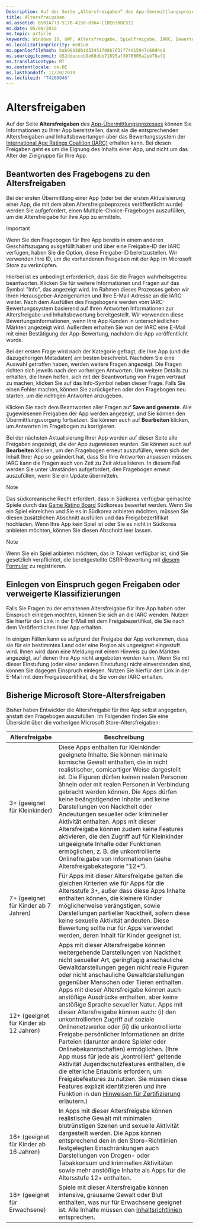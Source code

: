 ```yaml
---
Description: Auf der Seite „Altersfreigaben“ des App-Übermittlungsprozesses können Sie Informationen zu Ihrer App bereitstellen, damit sie die entsprechenden Altersfreigaben von der International Age Ratings Coalition (IARC) erhalten kann.
title: Altersfreigaben
ms.assetid: B501A773-517B-4158-8364-C1BE630DC512
ms.date: 05/08/2018
ms.topic: article
keywords: Windows 10, UWP, Altersfreigabe, Spielfreigabe, IARC, Bewertung, Fragebogen, Bewertungsgremium, Inhaltsbewertung
ms.localizationpriority: medium
ms.openlocfilehash: bab98b50b1d53451708b7631f74d15947c60d4c8
ms.sourcegitcommit: b52ddecccb9e68dbb71695af3078005a2eb78af1
ms.translationtype: MT
ms.contentlocale: de-DE
ms.lasthandoff: 11/20/2019
ms.locfileid: "74260046"
---
```

# <a name="age-ratings"></a>Altersfreigaben

Auf der Seite **Altersfreigaben** des [App-Übermittlungsprozesses](app-submissions.md) können Sie Informationen zu Ihrer App bereitstellen, damit sie die entsprechenden Altersfreigaben und Inhaltsbewertungen über das Bewertungssystem der [International Age Ratings Coalition (IARC)](https://www.globalratings.com/) erhalten kann. Bei diesen Freigaben geht es um die Eignung des Inhalts einer App, und nicht um das Alter der Zielgruppe für Ihre App.

## <a name="answering-the-age-ratings-questionnaire"></a>Beantworten des Fragebogens zu den Altersfreigaben

Bei der ersten Übermittlung einer App (oder bei der ersten Aktualisierung einer App, die mit dem alten Altersfreigabeprozess veröffentlicht wurde) werden Sie aufgefordert, einen Multiple-Choice-Fragebogen auszufüllen, um die Altersfreigabe für Ihre App zu ermitteln.

> [!IMPORTANT]
> Wenn Sie den Fragebogen für Ihre App bereits in einem anderen Geschäftszugang ausgefüllt haben und über eine Freigabe-ID der IARC verfügen, haben Sie die Option, diese Freigabe-ID bereitzustellen. Wir verwenden Ihre ID, um die vorhandenen Freigaben mit der App im Microsoft Store zu verknüpfen.

Hierbei ist es unbedingt erforderlich, dass Sie die Fragen wahrheitsgetreu beantworten. Klicken Sie für weitere Informationen und Fragen auf das Symbol "Info", das angezeigt wird. Im Rahmen dieses Prozesses geben wir Ihren Herausgeber-Anzeigenamen und Ihre E-Mail-Adresse an die IARC weiter. Nach dem Ausfüllen des Fragebogens werden vom IARC-Bewertungssystem basierend auf Ihren Antworten Informationen zur Altersfreigabe und Inhaltsbewertung bereitgestellt. Wir verwenden diese Bewertungsinformationen, wenn Ihre App Kunden in unterschiedlichen Märkten angezeigt wird. Außerdem erhalten Sie von der IARC eine E-Mail mit einer Bestätigung der App-Bewertung, nachdem die App veröffentlicht wurde.

Bei der ersten Frage wird nach der Kategorie gefragt, die Ihre App (und die dazugehörigen Metadaten) am besten beschreibt. Nachdem Sie eine Auswahl getroffen haben, werden weitere Fragen angezeigt. Die Fragen richten sich jeweils nach den vorherigen Antworten. Um weitere Details zu erhalten, die Ihnen helfen, sich mit der Beantwortung von Fragen vertraut zu machen, klicken Sie auf das Info-Symbol neben dieser Frage. Falls Sie einen Fehler machen, können Sie zurückgehen oder den Fragebogen neu starten, um die richtigen Antworten anzugeben.

Klicken Sie nach dem Beantworten aller Fragen auf **Save and generate**. Alle zugewiesenen Freigaben der App werden angezeigt, und Sie können den Übermittlungsvorgang fortsetzen. Sie können auch auf **Bearbeiten** klicken, um Antworten im Fragebogen zu korrigieren.

Bei der nächsten Aktualisierung Ihrer App werden auf dieser Seite alle Freigaben angezeigt, die der App zugewiesen wurden. Sie können auch auf **Bearbeiten** klicken, um den Fragebogen erneut auszufüllen, wenn sich der Inhalt Ihrer App so geändert hat, dass Sie Ihre Antworten anpassen müssen. IARC kann die Fragen auch von Zeit zu Zeit aktualisieren. In diesem Fall werden Sie unter Umständen aufgefordert, den Fragebogen erneut auszufüllen, wenn Sie ein Update übermitteln.

<span id="boards" />

> [!NOTE]
> Das südkoreanische Recht erfordert, dass in Südkorea verfügbar gemachte Spiele durch das [Game Rating Board](https://www.grb.or.kr/Default.aspx) Südkoreas bewertet werden. Wenn Sie ein Spiel einreichen und Sie es in Südkorea anbieten möchten, müssen Sie diesen zusätzlichen Abschnitt ausfüllen und das Freigabezertifikat hochladen. Wenn Ihre App kein Spiel ist oder Sie es nicht in Südkorea anbieten möchten, können Sie diesen Abschnitt leer lassen.

> [!NOTE]
> Wenn Sie ein Spiel anbieten möchten, das in Taiwan verfügbar ist, sind Sie gesetzlich verpflichtet, die bereitgestellte CSRR-Bewertung mit [diesem Formular](https://www.gamerating.org.tw/company_login.php) zu registrieren. 

<span id="appeal" />

## <a name="appealing-ratings-or-refused-classifications"></a>Einlegen von Einspruch gegen Freigaben oder verweigerte Klassifizierungen

Falls Sie Fragen zu der erhaltenen Altersfreigabe für Ihre App haben oder Einspruch einlegen möchten, können Sie sich an die IARC wenden. Nutzen Sie hierfür den Link in der E-Mail mit dem Freigabezertifikat, die Sie nach dem Veröffentlichen Ihrer App erhalten.

In einigen Fällen kann es aufgrund der Freigabe der App vorkommen, dass sie für ein bestimmtes Land oder eine Region als ungeeignet eingestuft wird. Ihnen wird dann eine Meldung mit einem Hinweis zu den Märkten angezeigt, auf denen Ihre App nicht angeboten werden kann. Wenn Sie mit dieser Einstufung (oder einer anderen Einstufung) nicht einverstanden sind, können Sie dagegen Einspruch einlegen. Nutzen Sie hierfür den Link in der E-Mail mit dem Freigabezertifikat, die Sie von der IARC erhalten.


## <a name="previous-microsoft-store-age-ratings"></a>Bisherige Microsoft Store-Altersfreigaben

Bisher haben Entwickler die Altersfreigabe für ihre App selbst angegeben, anstatt den Fragebogen auszufüllen. Im Folgenden finden Sie eine Übersicht über die vorherigen Microsoft Store-Altersfreigaben:

| Altersfreigabe                           | Beschreibung                            |
|--------------------------------------|----------------------------------------|
| 3+ (geeignet für Kleinkinder)     | Diese Apps enthalten für Kleinkinder geeignete Inhalte. Sie können minimale komische Gewalt enthalten, die in nicht realistischer, comicartiger Weise dargestellt ist. Die Figuren dürfen keinen realen Personen ähneln oder mit realen Personen in Verbindung gebracht werden können. Die Apps dürfen keine beängstigenden Inhalte und keine Darstellungen von Nacktheit oder Andeutungen sexueller oder krimineller Aktivität enthalten. Apps mit dieser Altersfreigabe können zudem keine Features aktivieren, die den Zugriff auf für Kleinkinder ungeeignete Inhalte oder Funktionen ermöglichen, z. B. die unkontrollierte Onlinefreigabe von Informationen (siehe Altersfreigabekategorie "12+").            |
| 7+ (geeignet für Kinder ab 7 Jahren)   | Für Apps mit dieser Altersfreigabe gelten die gleichen Kriterien wie für Apps für die Altersstufe 3+, außer dass diese Apps Inhalte enthalten können, die kleinere Kinder möglicherweise verängstigen, sowie Darstellungen partieller Nacktheit, sofern diese keine sexuelle Aktivität andeuten. Diese Bewertung sollte nur für Apps verwendet werden, deren Inhalt für Kinder geeignet ist.                                                                                   |
| 12+ (geeignet für Kinder ab 12 Jahren) | Apps mit dieser Altersfreigabe können weitergehende Darstellungen von Nacktheit nicht sexueller Art, geringfügig anschauliche Gewaltdarstellungen gegen nicht reale Figuren oder nicht anschauliche Gewaltdarstellungen gegenüber Menschen oder Tieren enthalten. Apps mit dieser Altersfreigabe können auch anstößige Ausdrücke enthalten, aber keine anstößige Sprache sexueller Natur. Apps mit dieser Altersfreigabe können auch: (i) den unkontrollierten Zugriff auf soziale Onlinenetzwerke oder (ii) die unkontrollierte Freigabe persönlicher Informationen an dritte Parteien (darunter andere Spieler oder Onlinebekanntschaften) ermöglichen. (Ihre App muss für jede als „kontrolliert“ geltende Aktivität Jugendschutzfeatures enthalten, die die elterliche Erlaubnis erfordern, um Freigabefeatures zu nutzen. Sie müssen diese Features explizit identifizieren und ihre Funktion in den [Hinweisen für Zertifizierung](notes-for-certification.md) erläutern.) |
| 16+ (geeignet für Kinder ab 16 Jahren) | In Apps mit dieser Altersfreigabe können realistische Gewalt mit minimalen blutrünstigen Szenen und sexuelle Aktivität dargestellt werden. Die Apps können entsprechend den in den Store-Richtlinien festgelegten Einschränkungen auch Darstellungen von Drogen- oder Tabakkonsum und kriminellen Aktivitäten sowie mehr anstößige Inhalte als Apps für die Altersstufe 12+ enthalten.                                                                                                                           |
| 18+ (geeignet für Erwachsene)            | Spiele mit dieser Altersfreigabe können intensive, grausame Gewalt oder Blut enthalten, was nur für Erwachsene geeignet ist. Alle Inhalte müssen den [Inhaltsrichtlinien](store-policies.md) entsprechen.                                                                                                                                                            |
